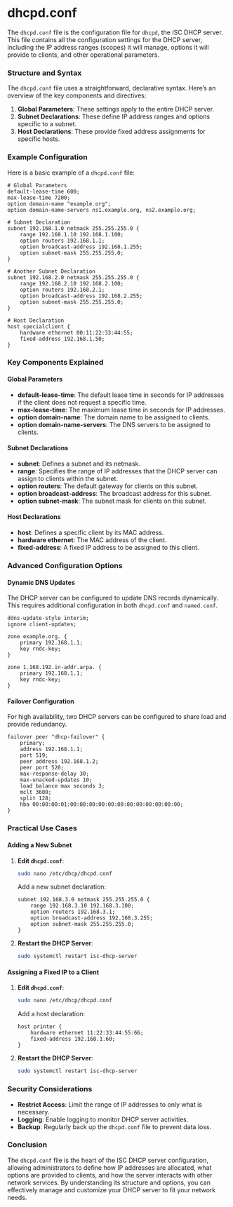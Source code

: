 # dhcpd.conf

The `dhcpd.conf` file is the configuration file for `dhcpd`, the ISC DHCP server. This file contains all the configuration settings for the DHCP server, including the IP address ranges (scopes) it will manage, options it will provide to clients, and other operational parameters.

### Structure and Syntax

The `dhcpd.conf` file uses a straightforward, declarative syntax. Here’s an overview of the key components and directives:

1. **Global Parameters**: These settings apply to the entire DHCP server.
2. **Subnet Declarations**: These define IP address ranges and options specific to a subnet.
3. **Host Declarations**: These provide fixed address assignments for specific hosts.

### Example Configuration

Here is a basic example of a `dhcpd.conf` file:

```plaintext
# Global Parameters
default-lease-time 600;
max-lease-time 7200;
option domain-name "example.org";
option domain-name-servers ns1.example.org, ns2.example.org;

# Subnet Declaration
subnet 192.168.1.0 netmask 255.255.255.0 {
    range 192.168.1.10 192.168.1.100;
    option routers 192.168.1.1;
    option broadcast-address 192.168.1.255;
    option subnet-mask 255.255.255.0;
}

# Another Subnet Declaration
subnet 192.168.2.0 netmask 255.255.255.0 {
    range 192.168.2.10 192.168.2.100;
    option routers 192.168.2.1;
    option broadcast-address 192.168.2.255;
    option subnet-mask 255.255.255.0;
}

# Host Declaration
host specialclient {
    hardware ethernet 00:11:22:33:44:55;
    fixed-address 192.168.1.50;
}
```

### Key Components Explained

#### Global Parameters

- **default-lease-time**: The default lease time in seconds for IP addresses if the client does not request a specific time.
- **max-lease-time**: The maximum lease time in seconds for IP addresses.
- **option domain-name**: The domain name to be assigned to clients.
- **option domain-name-servers**: The DNS servers to be assigned to clients.

#### Subnet Declarations

- **subnet**: Defines a subnet and its netmask.
- **range**: Specifies the range of IP addresses that the DHCP server can assign to clients within the subnet.
- **option routers**: The default gateway for clients on this subnet.
- **option broadcast-address**: The broadcast address for this subnet.
- **option subnet-mask**: The subnet mask for clients on this subnet.

#### Host Declarations

- **host**: Defines a specific client by its MAC address.
- **hardware ethernet**: The MAC address of the client.
- **fixed-address**: A fixed IP address to be assigned to this client.

### Advanced Configuration Options

#### Dynamic DNS Updates

The DHCP server can be configured to update DNS records dynamically. This requires additional configuration in both `dhcpd.conf` and `named.conf`.

```plaintext
ddns-update-style interim;
ignore client-updates;

zone example.org. {
    primary 192.168.1.1;
    key rndc-key;
}

zone 1.168.192.in-addr.arpa. {
    primary 192.168.1.1;
    key rndc-key;
}
```

#### Failover Configuration

For high availability, two DHCP servers can be configured to share load and provide redundancy.

```plaintext
failover peer "dhcp-failover" {
    primary;
    address 192.168.1.1;
    port 519;
    peer address 192.168.1.2;
    peer port 520;
    max-response-delay 30;
    max-unacked-updates 10;
    load balance max seconds 3;
    mclt 3600;
    split 128;
    hba 00:00:00:01:00:00:00:00:00:00:00:00:00:00:00:00;
}
```

### Practical Use Cases

#### Adding a New Subnet

1. **Edit `dhcpd.conf`**:
   ```bash
   sudo nano /etc/dhcp/dhcpd.conf
   ```
   Add a new subnet declaration:
   ```plaintext
   subnet 192.168.3.0 netmask 255.255.255.0 {
       range 192.168.3.10 192.168.3.100;
       option routers 192.168.3.1;
       option broadcast-address 192.168.3.255;
       option subnet-mask 255.255.255.0;
   }
   ```

2. **Restart the DHCP Server**:
   ```bash
   sudo systemctl restart isc-dhcp-server
   ```

#### Assigning a Fixed IP to a Client

1. **Edit `dhcpd.conf`**:
   ```bash
   sudo nano /etc/dhcp/dhcpd.conf
   ```
   Add a host declaration:
   ```plaintext
   host printer {
       hardware ethernet 11:22:33:44:55:66;
       fixed-address 192.168.1.60;
   }
   ```

2. **Restart the DHCP Server**:
   ```bash
   sudo systemctl restart isc-dhcp-server
   ```

### Security Considerations

- **Restrict Access**: Limit the range of IP addresses to only what is necessary.
- **Logging**: Enable logging to monitor DHCP server activities.
- **Backup**: Regularly back up the `dhcpd.conf` file to prevent data loss.

### Conclusion

The `dhcpd.conf` file is the heart of the ISC DHCP server configuration, allowing administrators to define how IP addresses are allocated, what options are provided to clients, and how the server interacts with other network services. By understanding its structure and options, you can effectively manage and customize your DHCP server to fit your network needs.

